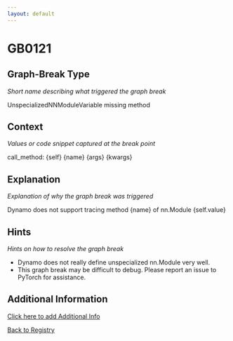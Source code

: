 ```yaml
---
layout: default
---
```

# GB0121

## Graph-Break Type
*Short name describing what triggered the graph break*

UnspecializedNNModuleVariable missing method

## Context
*Values or code snippet captured at the break point*

call_method: {self} {name} {args} {kwargs}

## Explanation
*Explanation of why the graph break was triggered*

Dynamo does not support tracing method {name} of nn.Module {self.value}

## Hints
*Hints on how to resolve the graph break*

- Dynamo does not really define unspecialized nn.Module very well.
- This graph break may be difficult to debug. Please report an issue to PyTorch for assistance.


## Additional Information

<!-- ADDITIONAL INFORMATION START - Add custom information below this line -->

<!-- ADDITIONAL INFORMATION END -->


[Click here to add Additional Info](https://github.com/pytorch-labs/compile-graph-break-site/edit/main/docs/gb/gb0121.md)

[Back to Registry](../index.html)
